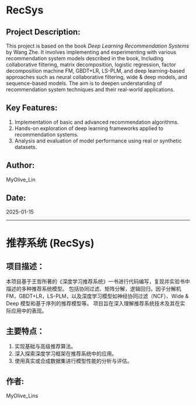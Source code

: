 # RecSys

## Project Description:
This project is based on the book *Deep Learning Recommendation Systems* by Wang Zhe. 
It involves implementing and experimenting with various recommendation system models described in the book, 
Including collaborative filtering, matrix decomposition, logistic regression, factor decomposition machine FM, GBDT+LR, LS-PLM, and deep learning-based approaches such as neural collaborative filtering, 
wide & deep models, and sequence-based models. The aim is to deepen understanding of recommendation system techniques and their real-world applications.

## Key Features:
1. Implementation of basic and advanced recommendation algorithms.
2. Hands-on exploration of deep learning frameworks applied to recommendation systems.
3. Analysis and evaluation of model performance using real or synthetic datasets.

## Author:
MyOlive_Lin

## Date:
2025-01-15

---

# 推荐系统 (RecSys)

## 项目描述：
本项目基于王哲所著的《深度学习推荐系统》一书进行代码编写，复现并实验书中描述的多种推荐系统模型。 
包括协同过滤、矩阵分解，逻辑回归，因子分解机FM，GBDT+LR，LS-PLM，以及深度学习模型如神经协同过滤（NCF）、Wide & Deep 模型和基于序列的推荐模型等。
项目旨在深入理解推荐系统技术及其在实际应用中的表现。

## 主要特点：
1. 实现基础与高级推荐算法。
2. 深入探索深度学习框架在推荐系统中的应用。
3. 使用真实或合成数据集进行模型性能的分析与评估。

## 作者:
MyOlive_Lins